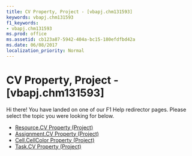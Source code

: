 ```yaml
---
title: CV Property, Project - [vbapj.chm131593]
keywords: vbapj.chm131593
f1_keywords:
- vbapj.chm131593
ms.prod: office
ms.assetid: cb123a87-5942-404a-bc15-180efdfbd42a
ms.date: 06/08/2017
localization_priority: Normal
---
```



# CV Property, Project - [vbapj.chm131593]

Hi there! You have landed on one of our F1 Help redirector pages. Please select the topic you were looking for below.

- [Resource.CV Property (Project)](http://msdn.microsoft.com/library/47a369ff-974c-310f-dd1a-5969cedc1dbf%28Office.15%29.aspx)
- [Assignment.CV Property (Project)](http://msdn.microsoft.com/library/15028dc8-1226-333f-e4f4-9e31f9970481%28Office.15%29.aspx)
- [Cell.CellColor Property (Project)](http://msdn.microsoft.com/library/30d67933-a9ce-9e57-f7ac-c4af2f485959%28Office.15%29.aspx)
- [Task.CV Property (Project)](http://msdn.microsoft.com/library/29ca1811-b2f1-6830-424d-f3306dce38ef%28Office.15%29.aspx)

